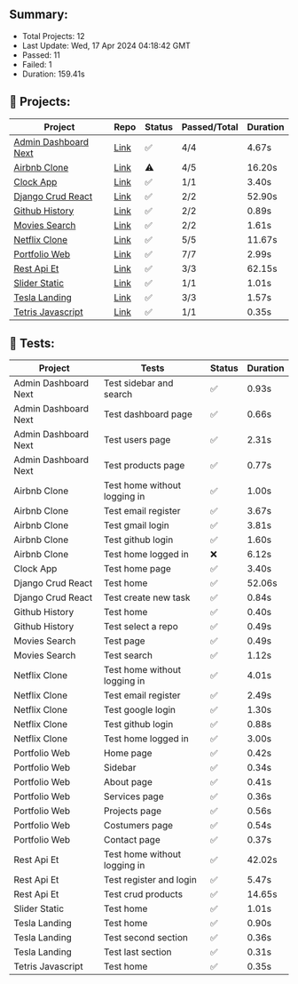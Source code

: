 
## Summary:
<p><ul>
            <li><span>Total Projects: 12</span></li>
            <li><span>Last Update: Wed, 17 Apr 2024 04:18:42 GMT</span></li>
            <li><span>Passed: 11</span></li>
            <li><span>Failed: 1</span></li>
            <li><span>Duration: 
              159.41s
            </span></li>
          </ul></p>
  

## 📝 Projects:
<table>
            <thead>
              <tr>
                <th>Project</th>
                <th>Repo</th>
                <th>Status</th>
                <th>Passed/Total</th>
                <th>Duration</th>
              </tr>
            </thead>
            <tbody>
              <tr>
                    <td><a href="https://admin-dashboard-next-roan.vercel.app">Admin Dashboard Next</a></td>
                    <td><a href="https://github.com/wrujel/admin-dashboard-next">Link</a></td>
                    <td>✅</td>
                    <td>4/4</td>
                    <td>4.67s</td>
                  </tr><tr>
                    <td><a href="https://rental-app-delta.vercel.app">Airbnb Clone</a></td>
                    <td><a href="https://github.com/wrujel/airbnb-clone">Link</a></td>
                    <td>⚠️</td>
                    <td>4/5</td>
                    <td>16.20s</td>
                  </tr><tr>
                    <td><a href="https://clock-app-wrujel.vercel.app">Clock App</a></td>
                    <td><a href="https://github.com/wrujel/clock-app">Link</a></td>
                    <td>✅</td>
                    <td>1/1</td>
                    <td>3.40s</td>
                  </tr><tr>
                    <td><a href="https://django-crud-react.onrender.com">Django Crud React</a></td>
                    <td><a href="https://github.com/wrujel/django-crud-react">Link</a></td>
                    <td>✅</td>
                    <td>2/2</td>
                    <td>52.90s</td>
                  </tr><tr>
                    <td><a href="https://github-history.vercel.app">Github History</a></td>
                    <td><a href="https://github.com/wrujel/github-history">Link</a></td>
                    <td>✅</td>
                    <td>2/2</td>
                    <td>0.89s</td>
                  </tr><tr>
                    <td><a href="https://movies-search-five.vercel.app">Movies Search</a></td>
                    <td><a href="https://github.com/wrujel/movies-search">Link</a></td>
                    <td>✅</td>
                    <td>2/2</td>
                    <td>1.61s</td>
                  </tr><tr>
                    <td><a href="https://movies-app-wrujel.vercel.app">Netflix Clone</a></td>
                    <td><a href="https://github.com/wrujel/netflix-clone">Link</a></td>
                    <td>✅</td>
                    <td>5/5</td>
                    <td>11.67s</td>
                  </tr><tr>
                    <td><a href="https://portfolio-web-wrujel.vercel.app">Portfolio Web</a></td>
                    <td><a href="https://github.com/wrujel/portfolio-web">Link</a></td>
                    <td>✅</td>
                    <td>7/7</td>
                    <td>2.99s</td>
                  </tr><tr>
                    <td><a href="https://rest-api-et.onrender.com">Rest Api Et</a></td>
                    <td><a href="https://github.com/wrujel/rest-api-et">Link</a></td>
                    <td>✅</td>
                    <td>3/3</td>
                    <td>62.15s</td>
                  </tr><tr>
                    <td><a href="https://ephemeral-zuccutto-49ec06.netlify.app">Slider Static</a></td>
                    <td><a href="https://github.com/wrujel/slider-static">Link</a></td>
                    <td>✅</td>
                    <td>1/1</td>
                    <td>1.01s</td>
                  </tr><tr>
                    <td><a href="https://sage-daffodil-4904c3.netlify.app">Tesla Landing</a></td>
                    <td><a href="https://github.com/wrujel/tesla-landing">Link</a></td>
                    <td>✅</td>
                    <td>3/3</td>
                    <td>1.57s</td>
                  </tr><tr>
                    <td><a href="https://tetris-javascript-pi.vercel.app">Tetris Javascript</a></td>
                    <td><a href="https://github.com/wrujel/tetris-javascript">Link</a></td>
                    <td>✅</td>
                    <td>1/1</td>
                    <td>0.35s</td>
                  </tr>
            </tbody>
          </table>
  

## 🎯 Tests:
<table>
            <thead>
              <tr>
                <th>Project</th>
                <th>Tests</th>
                <th>Status</th>
                <th>Duration</th>
              </tr>
            </thead>
            <tbody>
              <tr>
                          <td>Admin Dashboard Next</td>
                          <td>Test sidebar and search</td>
                          <td>✅</td>
                          <td>0.93s</td>
                        </tr><tr>
                          <td>Admin Dashboard Next</td>
                          <td>Test dashboard page</td>
                          <td>✅</td>
                          <td>0.66s</td>
                        </tr><tr>
                          <td>Admin Dashboard Next</td>
                          <td>Test users page</td>
                          <td>✅</td>
                          <td>2.31s</td>
                        </tr><tr>
                          <td>Admin Dashboard Next</td>
                          <td>Test products page</td>
                          <td>✅</td>
                          <td>0.77s</td>
                        </tr><tr>
                          <td>Airbnb Clone</td>
                          <td>Test home without logging in</td>
                          <td>✅</td>
                          <td>1.00s</td>
                        </tr><tr>
                          <td>Airbnb Clone</td>
                          <td>Test email register</td>
                          <td>✅</td>
                          <td>3.67s</td>
                        </tr><tr>
                          <td>Airbnb Clone</td>
                          <td>Test gmail login</td>
                          <td>✅</td>
                          <td>3.81s</td>
                        </tr><tr>
                          <td>Airbnb Clone</td>
                          <td>Test github login</td>
                          <td>✅</td>
                          <td>1.60s</td>
                        </tr><tr>
                          <td>Airbnb Clone</td>
                          <td>Test home logged in</td>
                          <td>❌</td>
                          <td>6.12s</td>
                        </tr><tr>
                          <td>Clock App</td>
                          <td>Test home page</td>
                          <td>✅</td>
                          <td>3.40s</td>
                        </tr><tr>
                          <td>Django Crud React</td>
                          <td>Test home</td>
                          <td>✅</td>
                          <td>52.06s</td>
                        </tr><tr>
                          <td>Django Crud React</td>
                          <td>Test create new task</td>
                          <td>✅</td>
                          <td>0.84s</td>
                        </tr><tr>
                          <td>Github History</td>
                          <td>Test home</td>
                          <td>✅</td>
                          <td>0.40s</td>
                        </tr><tr>
                          <td>Github History</td>
                          <td>Test select a repo</td>
                          <td>✅</td>
                          <td>0.49s</td>
                        </tr><tr>
                          <td>Movies Search</td>
                          <td>Test page</td>
                          <td>✅</td>
                          <td>0.49s</td>
                        </tr><tr>
                          <td>Movies Search</td>
                          <td>Test search</td>
                          <td>✅</td>
                          <td>1.12s</td>
                        </tr><tr>
                          <td>Netflix Clone</td>
                          <td>Test home without logging in</td>
                          <td>✅</td>
                          <td>4.01s</td>
                        </tr><tr>
                          <td>Netflix Clone</td>
                          <td>Test email register</td>
                          <td>✅</td>
                          <td>2.49s</td>
                        </tr><tr>
                          <td>Netflix Clone</td>
                          <td>Test google login</td>
                          <td>✅</td>
                          <td>1.30s</td>
                        </tr><tr>
                          <td>Netflix Clone</td>
                          <td>Test github login</td>
                          <td>✅</td>
                          <td>0.88s</td>
                        </tr><tr>
                          <td>Netflix Clone</td>
                          <td>Test home logged in</td>
                          <td>✅</td>
                          <td>3.00s</td>
                        </tr><tr>
                          <td>Portfolio Web</td>
                          <td>Home page</td>
                          <td>✅</td>
                          <td>0.42s</td>
                        </tr><tr>
                          <td>Portfolio Web</td>
                          <td>Sidebar</td>
                          <td>✅</td>
                          <td>0.34s</td>
                        </tr><tr>
                          <td>Portfolio Web</td>
                          <td>About page</td>
                          <td>✅</td>
                          <td>0.41s</td>
                        </tr><tr>
                          <td>Portfolio Web</td>
                          <td>Services page</td>
                          <td>✅</td>
                          <td>0.36s</td>
                        </tr><tr>
                          <td>Portfolio Web</td>
                          <td>Projects page</td>
                          <td>✅</td>
                          <td>0.56s</td>
                        </tr><tr>
                          <td>Portfolio Web</td>
                          <td>Costumers page</td>
                          <td>✅</td>
                          <td>0.54s</td>
                        </tr><tr>
                          <td>Portfolio Web</td>
                          <td>Contact page</td>
                          <td>✅</td>
                          <td>0.37s</td>
                        </tr><tr>
                          <td>Rest Api Et</td>
                          <td>Test home without logging in</td>
                          <td>✅</td>
                          <td>42.02s</td>
                        </tr><tr>
                          <td>Rest Api Et</td>
                          <td>Test register and login</td>
                          <td>✅</td>
                          <td>5.47s</td>
                        </tr><tr>
                          <td>Rest Api Et</td>
                          <td>Test crud products</td>
                          <td>✅</td>
                          <td>14.65s</td>
                        </tr><tr>
                          <td>Slider Static</td>
                          <td>Test home</td>
                          <td>✅</td>
                          <td>1.01s</td>
                        </tr><tr>
                          <td>Tesla Landing</td>
                          <td>Test home</td>
                          <td>✅</td>
                          <td>0.90s</td>
                        </tr><tr>
                          <td>Tesla Landing</td>
                          <td>Test second section</td>
                          <td>✅</td>
                          <td>0.36s</td>
                        </tr><tr>
                          <td>Tesla Landing</td>
                          <td>Test last section</td>
                          <td>✅</td>
                          <td>0.31s</td>
                        </tr><tr>
                          <td>Tetris Javascript</td>
                          <td>Test home</td>
                          <td>✅</td>
                          <td>0.35s</td>
                        </tr>
            </tbody>
          </table>
  